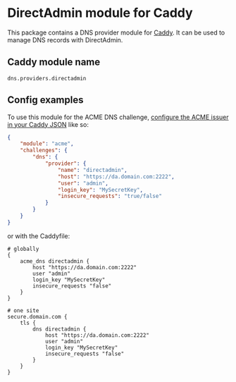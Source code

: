 DirectAdmin module for Caddy
===========================

This package contains a DNS provider module for [Caddy](https://github.com/caddyserver/caddy). It can be used to manage DNS records with DirectAdmin.

## Caddy module name

```
dns.providers.directadmin
```

## Config examples

To use this module for the ACME DNS challenge, [configure the ACME issuer in your Caddy JSON](https://caddyserver.com/docs/json/apps/tls/automation/policies/issuer/acme/) like so:

```json
{
    "module": "acme",
    "challenges": {
        "dns": {
            "provider": {
                "name": "directadmin",
                "host": "https://da.domain.com:2222",
                "user": "admin",
                "login_key": "MySecretKey",
                "insecure_requests": "true/false"
            }
        }
    }
}
```

or with the Caddyfile:

```
# globally
{
    acme_dns directadmin {
        host "https://da.domain.com:2222"
        user "admin"
        login_key "MySecretKey"
        insecure_requests "false"
    }
}
```

```
# one site
secure.domain.com {
    tls {
        dns directadmin {
            host "https://da.domain.com:2222"
            user "admin"
            login_key "MySecretKey"
            insecure_requests "false"
        }
    }
}
```

